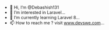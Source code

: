 - 👋 Hi, I’m @Debashish131
- 👀 I’m interested in Laravel...
- 🌱 I’m currently learning Laravel 8...
- 📫 How to reach me ? visit www.devswe.com...

<!---
Debashish131/Debashish131 is a ✨ special ✨ repository because its `README.md` (this file) appears on your GitHub profile.
You can click the Preview link to take a look at your changes.
--->
